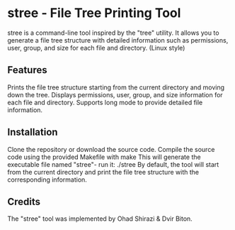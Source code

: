 # stree - File Tree Printing Tool
stree is a command-line tool inspired by the "tree" utility. It allows you to generate a file tree structure with detailed information such as permissions, user, group, and size for each file and directory. (Linux style)

## Features
Prints the file tree structure starting from the current directory and moving down the tree.
Displays permissions, user, group, and size information for each file and directory.
Supports long mode to provide detailed file information.

## Installation
Clone the repository or download the source code.
Compile the source code using the provided Makefile with make
This will generate the executable file named "stree"- run it:
./stree
By default, the tool will start from the current directory and print the file tree structure with the corresponding information.

## Credits
The "stree" tool was implemented by Ohad Shirazi & Dvir Biton.
